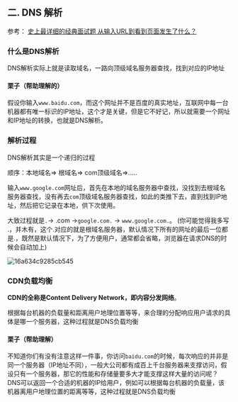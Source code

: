 ## 二. DNS 解析

参考： [史上最详细的经典面试题 从输入URL到看到页面发生了什么？](https://juejin.cn/post/6844903832435032072)

### 什么是DNS解析

DNS解析实际上就是读取域名，一路向顶级域名服务器查找，找到对应的IP地址

#### 栗子（帮助理解的）

假设你输入`www.baidu.com`，而这个网址并不是百度的真实地址，互联网中每一台机器都有唯一标识的IP地址，这个才是关键，但是它不好记，所以就需要一个网址和IP地址的转换，也就是DNS解析。



### 解析过程

DNS解析其实是一个递归的过程

顺序：本地域名=> 根域名=> com顶级域名=>.....

输入`www.google.com`网址后，首先在本地的域名服务器中查找，没找到去根域名服务器查找，没有再去`com`顶级域名服务器查找，如此的类推下去，直到找到IP地址，然后把它记录在本地，供下次使用。

大致过程就是`.`-> .com ->`google.com.` -> `www.google.com.`。 (你可能觉得我多写 .，并木有，这个.对应的就是根域名服务器，默认情况下所有的网址的最后一位都是.，既然是默认情况下，为了方便用户，通常都会省略，浏览器在请求DNS的时候会自动加上)



![16a634c9285cb545](https://gitee.com/jiang-xiaoyu/picture-bed-10/raw/master/images/16a634c9285cb545.png)



### CDN负载均衡

**CDN的全称是Content Delivery Network，即内容分发网络**。

根据每台机器的负载量和距离用户地理位置等等，来合理的分配响应用户请求的具体是哪一个服务器，这种过程就是DNS负载均衡

#### 栗子（帮助理解）

不知道你们有没有注意这样一件事，你访问`baidu.com`的时候，每次响应的并非是同一个服务器（IP地址不同），一般大公司都有成百上千台服务器来支撑访问，假设只有一个服务器，那它的性能和存储量要多大才能支撑这样大量的访问呢？DNS可以返回一个合适的机器的IP给用户，例如可以根据每台机器的负载量，该机器离用户地理位置的距离等等，这种过程就是DNS负载均衡
